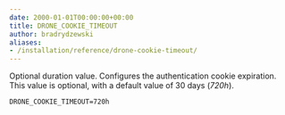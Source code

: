 ```yaml
---
date: 2000-01-01T00:00:00+00:00
title: DRONE_COOKIE_TIMEOUT
author: bradrydzewski
aliases:
- /installation/reference/drone-cookie-timeout/
---
```


Optional duration value. Configures the authentication cookie expiration. This value is optional, with a default value of 30 days (_720h_).

```
DRONE_COOKIE_TIMEOUT=720h
```
